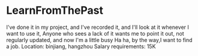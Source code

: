 # LearnFromThePast
I've done it in my project, and I've recorded it, and I'll look at it whenever I want to use it,
Anyone who sees a lack of it wants me to point it out, not regularly updated, and now I'm a little busy
Ha ha, by the way,I want to find a job.
Location: binjiang, hangzhou
Salary requirements: 15K
